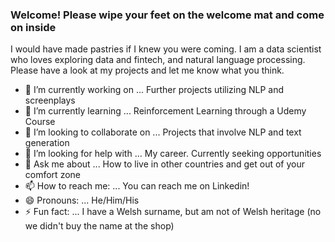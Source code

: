 ### Welcome! Please wipe your feet on the welcome mat and come on inside

I would have made pastries if I knew you were coming. I am a data scientist who loves exploring data and fintech, and natural language processing. Please have a look at my projects and let me know what you think.


- 🔭 I’m currently working on ... Further projects utilizing NLP and screenplays
- 🌱 I’m currently learning ... Reinforcement Learning through a Udemy Course
- 👯 I’m looking to collaborate on ... Projects that involve NLP and text generation
- 🤔 I’m looking for help with ... My career. Currently seeking opportunities
- 💬 Ask me about ... How to live in other countries and get out of your comfort zone
- 📫 How to reach me: ... You can reach me on Linkedin!
- 😄 Pronouns: ... He/Him/His
- ⚡ Fun fact: ... I have a Welsh surname, but am not of Welsh heritage (no we didn't buy the name at the shop)

